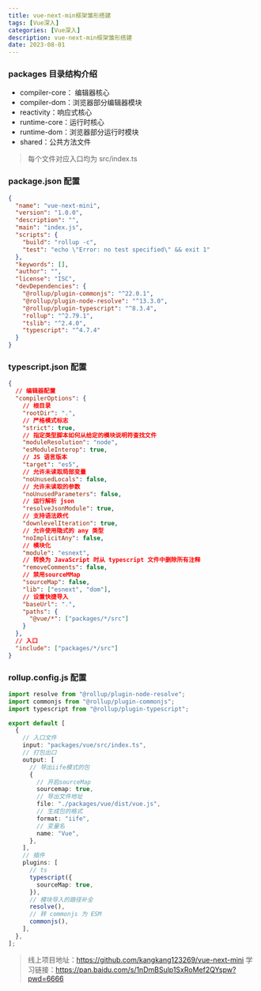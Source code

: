 ```yaml
---
title: vue-next-min框架雏形搭建
tags: [Vue深入]
categories: [Vue深入]
description: vue-next-min框架雏形搭建
date: 2023-08-01
---
```


### packages 目录结构介绍

- compiler-core： 编辑器核心
- compiler-dom：浏览器部分编辑器模块
- reactivity：响应式核心
- runtime-core：运行时核心
- runtime-dom：浏览器部分运行时模块
- shared：公共方法文件

> 每个文件对应入口均为 src/index.ts

### package.json 配置

```json
{
  "name": "vue-next-mini",
  "version": "1.0.0",
  "description": "",
  "main": "index.js",
  "scripts": {
    "build": "rollup -c",
    "test": "echo \"Error: no test specified\" && exit 1"
  },
  "keywords": [],
  "author": "",
  "license": "ISC",
  "devDependencies": {
    "@rollup/plugin-commonjs": "^22.0.1",
    "@rollup/plugin-node-resolve": "^13.3.0",
    "@rollup/plugin-typescript": "^8.3.4",
    "rollup": "^2.79.1",
    "tslib": "^2.4.0",
    "typescript": "^4.7.4"
  }
}
```

### typescript.json 配置

```json
{
  // 编辑器配置
  "compilerOptions": {
    // 根目录
    "rootDir": ".",
    // 严格模式标志
    "strict": true,
    // 指定类型脚本如何从给定的模块说明符查找文件
    "moduleResolution": "node",
    "esModuleInterop": true,
    // JS 语言版本
    "target": "es5",
    // 允许未读取局部变量
    "noUnusedLocals": false,
    // 允许未读取的参数
    "noUnusedParameters": false,
    // 运行解析 json
    "resolveJsonModule": true,
    // 支持语法跌代
    "downlevelIteration": true,
    // 允许使用隐式的 any 类型
    "noImplicitAny": false,
    // 模块化
    "module": "esnext",
    // 转换为 JavaScript 时从 typescript 文件中删除所有注释
    "removeComments": false,
    // 禁用sourceMMap
    "sourceMap": false,
    "lib": ["esnext", "dom"],
    // 设置快捷导入
    "baseUrl": ".",
    "paths": {
      "@vue/*": ["packages/*/src"]
    }
  },
  // 入口
  "include": ["packages/*/src"]
}
```

### rollup.config.js 配置

```ts
import resolve from "@rollup/plugin-node-resolve";
import commonjs from "@rollup/plugin-commonjs";
import typescript from "@rollup/plugin-typescript";

export default [
  {
    // 入口文件
    input: "packages/vue/src/index.ts",
    // 打包出口
    output: [
      // 导出iife模式的包
      {
        // 开启sourceMap
        sourcemap: true,
        // 导出文件地址
        file: "./packages/vue/dist/vue.js",
        // 生成包的格式
        format: "iife",
        // 变量名
        name: "Vue",
      },
    ],
    // 插件
    plugins: [
      // ts
      typescript({
        sourceMap: true,
      }),
      // 模块导入的路径补全
      resolve(),
      // 转 commonjs 为 ESM
      commonjs(),
    ],
  },
];
```

> 线上项目地址：https://github.com/kangkang123269/vue-next-mini
> 学习链接：https://pan.baidu.com/s/1nDmBSulp1SxRoMef2QYspw?pwd=6666

